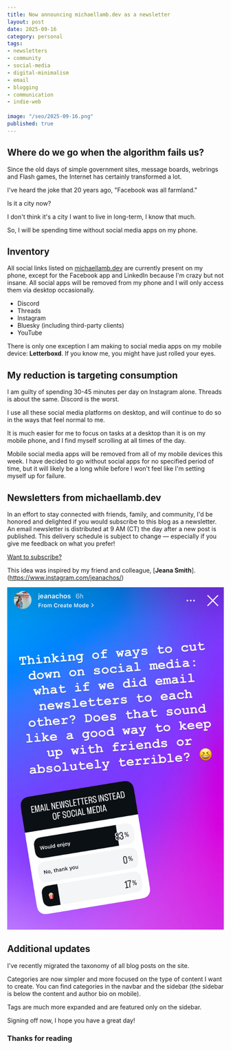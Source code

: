 ```yaml
---
title: Now announcing michaellamb.dev as a newsletter
layout: post
date: 2025-09-16
category: personal
tags:
- newsletters
- community
- social-media
- digital-minimalism
- email
- blogging 
- communication
- indie-web

image: "/seo/2025-09-16.png"
published: true
---
```


## Where do we go when the algorithm fails us?

Since the old days of simple government sites, message boards, webrings and Flash games, the Internet has certainly transformed a lot.

I've heard the joke that 20 years ago, "Facebook was all farmland."

Is it a city now? 

I don't think it's a city I want to live in long-term, I know that much. 

So, I will be spending time without social media apps on my phone.

## Inventory

All social links listed on [michaellamb.dev](https://michaellamb.dev) are currently present on my phone, except for the Facebook app and LinkedIn because I'm crazy but not insane. All social apps will be removed from my phone and I will only access them via desktop occasionally. 

- Discord
- Threads
- Instagram
- Bluesky (including third-party clients)
- YouTube

There is only one exception I am making to social media apps on my mobile device: **Letterboxd**. If you know me, you might have just rolled your eyes.

## My reduction is targeting consumption

I am guilty of spending 30-45 minutes per day on Instagram alone. Threads is about the same. Discord is the worst. 

I use all these social media platforms on desktop, and will continue to do so in the ways that feel normal to me.

It is much easier for me to focus on tasks at a desktop than it is on my mobile phone, and I find myself scrolling at all times of the day. 

Mobile social media apps will be removed from all of my mobile devices this week. I have decided to go without social apps for no specified period of time, but it will likely be a long while before I won't feel like I'm setting myself up for failure. 

## Newsletters from michaellamb.dev

In an effort to stay connected with friends, family, and community, I'd be honored and delighted if you would subscribe to this blog as a newsletter. An email newsletter is distributed at 9 AM (CT) the day after a new post is published. This delivery schedule is subject to change — especially if you give me feedback on what you prefer!

[Want to subscribe?](/newsletter/)

This idea was inspired by my friend and colleague, [**Jeana Smith**].(https://www.instagram.com/jeanachos/)

[![idea](/img/2025-09-16-newsletter-idea.jpeg)](https://www.instagram.com/jeanachos/)

## Additional updates

I've recently migrated the taxonomy of all blog posts on the site. 

Categories are now simpler and more focused on the type of content I want to create. You can find categories in the navbar and the sidebar (the sidebar is below the content and author bio on mobile).

Tags are much more expanded and are featured only on the sidebar.

Signing off now, I hope you have a great day!

### Thanks for reading
